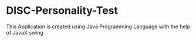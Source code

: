 # DISC-Personality-Test
This Application is created using Java Programming Language with the help of JavaX swing
